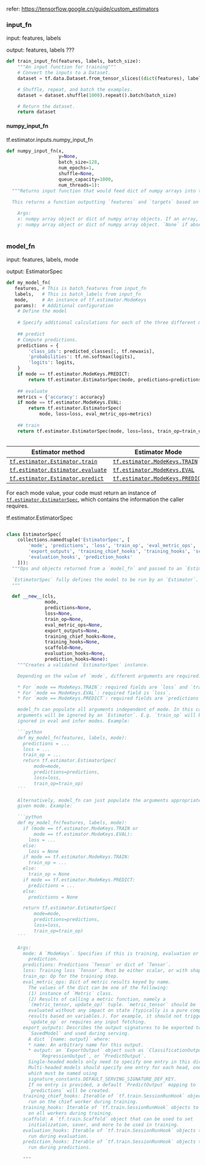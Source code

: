 refer: https://tensorflow.google.cn/guide/custom_estimators

### input_fn

input: features, labels

output: features, labels  ???



```python
def train_input_fn(features, labels, batch_size):
    """An input function for training"""
    # Convert the inputs to a Dataset.
    dataset = tf.data.Dataset.from_tensor_slices((dict(features), labels))

    # Shuffle, repeat, and batch the examples.
    dataset = dataset.shuffle(1000).repeat().batch(batch_size)

    # Return the dataset.
    return dataset
```



#### numpy_input_fn

tf.estimator.inputs.numpy_input_fn

```python
def numpy_input_fn(x,
                   y=None,
                   batch_size=128,
                   num_epochs=1,
                   shuffle=None,
                   queue_capacity=1000,
                   num_threads=1):
  """Returns input function that would feed dict of numpy arrays into the model.

  This returns a function outputting `features` and `targets` based on the dict of numpy arrays. The dict `features` has the same keys as the `x`. The dict `targets` has the same keys as the `y` if `y` is a dict.
  
    Args:
    x: numpy array object or dict of numpy array objects. If an array, the array will be treated as a single feature.
    y: numpy array object or dict of numpy array object. `None` if absent.
    
```





### model_fn

input: features, labels, mode

output: EstimatorSpec

```python
def my_model_fn(
   features, # This is batch_features from input_fn
   labels,   # This is batch_labels from input_fn
   mode,     # An instance of tf.estimator.ModeKeys
   params):  # Additional configuration
    # Define the model
   
    # Specify additional calculations for each of the three different modes: predict, evaluate, train
    
    ## predict
    # Compute predictions.
    predictions = {
        'class_ids': predicted_classes[:, tf.newaxis],
        'probabilities': tf.nn.softmax(logits),
        'logits': logits,
    }
    if mode == tf.estimator.ModeKeys.PREDICT:
        return tf.estimator.EstimatorSpec(mode, predictions=predictions)
    
    ## evaluate
    metrics = {'accuracy': accuracy}
    if mode == tf.estimator.ModeKeys.EVAL:
        return tf.estimator.EstimatorSpec(
            mode, loss=loss, eval_metric_ops=metrics)
    
    ## train
    return tf.estimator.EstimatorSpec(mode, loss=loss, train_op=train_op)
	
```



| Estimator method                                             | Estimator Mode                                               |
| ------------------------------------------------------------ | ------------------------------------------------------------ |
| [`tf.estimator.Estimator.train`](https://tensorflow.google.cn/api_docs/python/tf/estimator/Estimator#train) | [`tf.estimator.ModeKeys.TRAIN`](https://tensorflow.google.cn/api_docs/python/tf/estimator/ModeKeys#TRAIN) |
| [`tf.estimator.Estimator.evaluate`](https://tensorflow.google.cn/api_docs/python/tf/estimator/Estimator#evaluate) | [`tf.estimator.ModeKeys.EVAL`](https://tensorflow.google.cn/api_docs/python/tf/estimator/ModeKeys#EVAL) |
| [`tf.estimator.Estimator.predict`](https://tensorflow.google.cn/api_docs/python/tf/estimator/Estimator#predict) | [`tf.estimator.ModeKeys.PREDICT`](https://tensorflow.google.cn/api_docs/python/tf/estimator/ModeKeys#PREDICT) |

For each mode value, your code must return an instance of [`tf.estimator.EstimatorSpec`](https://tensorflow.google.cn/api_docs/python/tf/estimator/EstimatorSpec), which contains the information the caller requires.



tf.estimator.EstimatorSpec

```python

class EstimatorSpec(
    collections.namedtuple('EstimatorSpec', [
        'mode', 'predictions', 'loss', 'train_op', 'eval_metric_ops',
        'export_outputs', 'training_chief_hooks', 'training_hooks', 'scaffold',
        'evaluation_hooks', 'prediction_hooks'
    ])):
  """Ops and objects returned from a `model_fn` and passed to an `Estimator`.

  `EstimatorSpec` fully defines the model to be run by an `Estimator`.
  """

  def __new__(cls,
              mode,
              predictions=None,
              loss=None,
              train_op=None,
              eval_metric_ops=None,
              export_outputs=None,
              training_chief_hooks=None,
              training_hooks=None,
              scaffold=None,
              evaluation_hooks=None,
              prediction_hooks=None):
    """Creates a validated `EstimatorSpec` instance.

    Depending on the value of `mode`, different arguments are required. Namely

    * For `mode == ModeKeys.TRAIN`: required fields are `loss` and `train_op`.
    * For `mode == ModeKeys.EVAL`: required field is `loss`.
    * For `mode == ModeKeys.PREDICT`: required fields are `predictions`.

    model_fn can populate all arguments independent of mode. In this case, some
    arguments will be ignored by an `Estimator`. E.g. `train_op` will be
    ignored in eval and infer modes. Example:

    ```python
    def my_model_fn(features, labels, mode):
      predictions = ...
      loss = ...
      train_op = ...
      return tf.estimator.EstimatorSpec(
          mode=mode,
          predictions=predictions,
          loss=loss,
          train_op=train_op)
    ```

    Alternatively, model_fn can just populate the arguments appropriate to the
    given mode. Example:

    ```python
    def my_model_fn(features, labels, mode):
      if (mode == tf.estimator.ModeKeys.TRAIN or
          mode == tf.estimator.ModeKeys.EVAL):
        loss = ...
      else:
        loss = None
      if mode == tf.estimator.ModeKeys.TRAIN:
        train_op = ...
      else:
        train_op = None
      if mode == tf.estimator.ModeKeys.PREDICT:
        predictions = ...
      else:
        predictions = None

      return tf.estimator.EstimatorSpec(
          mode=mode,
          predictions=predictions,
          loss=loss,
          train_op=train_op)
    ```

    Args:
      mode: A `ModeKeys`. Specifies if this is training, evaluation or
        prediction.
      predictions: Predictions `Tensor` or dict of `Tensor`.
      loss: Training loss `Tensor`. Must be either scalar, or with shape `[1]`.
      train_op: Op for the training step.
      eval_metric_ops: Dict of metric results keyed by name.
        The values of the dict can be one of the following:
        (1) instance of `Metric` class.
        (2) Results of calling a metric function, namely a
        `(metric_tensor, update_op)` tuple. `metric_tensor` should be
        evaluated without any impact on state (typically is a pure computation
        results based on variables.). For example, it should not trigger the
        `update_op` or requires any input fetching.
      export_outputs: Describes the output signatures to be exported to
        `SavedModel` and used during serving.
        A dict `{name: output}` where:
        * name: An arbitrary name for this output.
        * output: an `ExportOutput` object such as `ClassificationOutput`,
            `RegressionOutput`, or `PredictOutput`.
        Single-headed models only need to specify one entry in this dictionary.
        Multi-headed models should specify one entry for each head, one of
        which must be named using
        signature_constants.DEFAULT_SERVING_SIGNATURE_DEF_KEY.
        If no entry is provided, a default `PredictOutput` mapping to
        `predictions` will be created.
      training_chief_hooks: Iterable of `tf.train.SessionRunHook` objects to
        run on the chief worker during training.
      training_hooks: Iterable of `tf.train.SessionRunHook` objects to run
        on all workers during training.
      scaffold: A `tf.train.Scaffold` object that can be used to set
        initialization, saver, and more to be used in training.
      evaluation_hooks: Iterable of `tf.train.SessionRunHook` objects to
        run during evaluation.
      prediction_hooks: Iterable of `tf.train.SessionRunHook` objects to
        run during predictions.
        
      """
    

```











